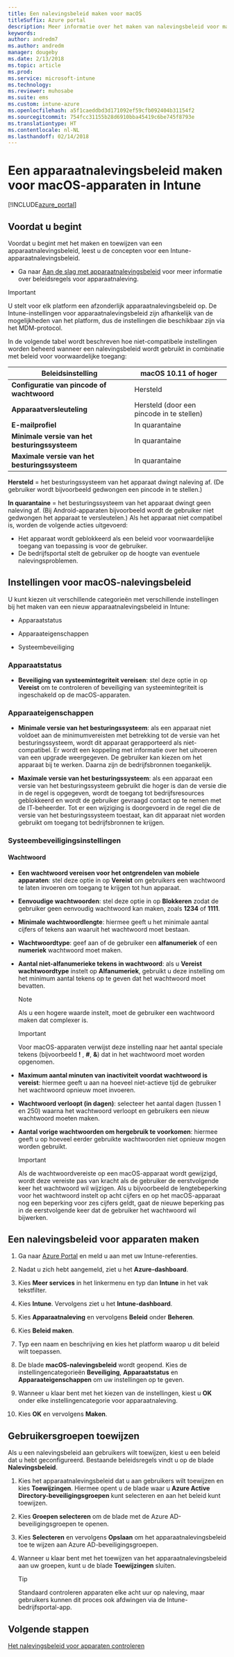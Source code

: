 ```yaml
---
title: Een nalevingsbeleid maken voor macOS
titleSuffix: Azure portal
description: Meer informatie over het maken van nalevingsbeleid voor macOS-apparaten.
keywords: 
author: andredm7
ms.author: andredm
manager: dougeby
ms.date: 2/13/2018
ms.topic: article
ms.prod: 
ms.service: microsoft-intune
ms.technology: 
ms.reviewer: muhosabe
ms.suite: ems
ms.custom: intune-azure
ms.openlocfilehash: a5f1caeddbd3d171092ef59cfb092404b31154f2
ms.sourcegitcommit: 754fcc31155b28d6910bba45419c6be745f8793e
ms.translationtype: HT
ms.contentlocale: nl-NL
ms.lasthandoff: 02/14/2018
---
```

# <a name="create-a-device-compliance-policy-for-macos-devices-with-intune"></a>Een apparaatnalevingsbeleid maken voor macOS-apparaten in Intune


[!INCLUDE[azure_portal](./includes/azure_portal.md)]

## <a name="before-you-begin"></a>Voordat u begint

Voordat u begint met het maken en toewijzen van een apparaatnalevingsbeleid, leest u de concepten voor een Intune-apparaatnalevingsbeleid.

- Ga naar [Aan de slag met apparaatnalevingsbeleid](device-compliance.md) voor meer informatie over beleidsregels voor apparaatnaleving.

> [!IMPORTANT]
> U stelt voor elk platform een afzonderlijk apparaatnalevingsbeleid op. De Intune-instellingen voor apparaatnalevingsbeleid zijn afhankelijk van de mogelijkheden van het platform, dus de instellingen die beschikbaar zijn via het MDM-protocol.

In de volgende tabel wordt beschreven hoe niet-compatibele instellingen worden beheerd wanneer een nalevingsbeleid wordt gebruikt in combinatie met beleid voor voorwaardelijke toegang:


| Beleidsinstelling | macOS 10.11 of hoger |
| --- | --- |
| **Configuratie van pincode of wachtwoord** | Hersteld |   
| **Apparaatversleuteling** | Hersteld (door een pincode in te stellen) |
| **E-mailprofiel** | In quarantaine |
|**Minimale versie van het besturingssysteem** | In quarantaine |
| **Maximale versie van het besturingssysteem** | In quarantaine |  


**Hersteld** = het besturingssysteem van het apparaat dwingt naleving af. (De gebruiker wordt bijvoorbeeld gedwongen een pincode in te stellen.)

**In quarantaine** = het besturingssysteem van het apparaat dwingt geen naleving af. (Bij Android-apparaten bijvoorbeeld wordt de gebruiker niet gedwongen het apparaat te versleutelen.) Als het apparaat niet compatibel is, worden de volgende acties uitgevoerd:

- Het apparaat wordt geblokkeerd als een beleid voor voorwaardelijke toegang van toepassing is voor de gebruiker.
- De bedrijfsportal stelt de gebruiker op de hoogte van eventuele nalevingsproblemen.

## <a name="macos-compliance-policy-settings"></a>Instellingen voor macOS-nalevingsbeleid

U kunt kiezen uit verschillende categorieën met verschillende instellingen bij het maken van een nieuw apparaatnalevingsbeleid in Intune:

- Apparaatstatus

- Apparaateigenschappen

- Systeembeveiliging

### <a name="device-health"></a>Apparaatstatus

- **Beveiliging van systeemintegriteit vereisen**: stel deze optie in op **Vereist** om te controleren of beveiliging van systeemintegriteit is ingeschakeld op de macOS-apparaten.

### <a name="device-properties"></a>Apparaateigenschappen

- **Minimale versie van het besturingssysteem**: als een apparaat niet voldoet aan de minimumvereisten met betrekking tot de versie van het besturingssysteem, wordt dit apparaat gerapporteerd als niet-compatibel. Er wordt een koppeling met informatie over het uitvoeren van een upgrade weergegeven. De gebruiker kan kiezen om het apparaat bij te werken. Daarna zijn de bedrijfsbronnen toegankelijk.

- **Maximale versie van het besturingssysteem**: als een apparaat een versie van het besturingssysteem gebruikt die hoger is dan de versie die in de regel is opgegeven, wordt de toegang tot bedrijfsresources geblokkeerd en wordt de gebruiker gevraagd contact op te nemen met de IT-beheerder. Tot er een wijziging is doorgevoerd in de regel die de versie van het besturingssysteem toestaat, kan dit apparaat niet worden gebruikt om toegang tot bedrijfsbronnen te krijgen.

### <a name="system-security-settings"></a>Systeembeveiligingsinstellingen

#### <a name="password"></a>Wachtwoord

- **Een wachtwoord vereisen voor het ontgrendelen van mobiele apparaten**: stel deze optie in op **Vereist** om gebruikers een wachtwoord te laten invoeren om toegang te krijgen tot hun apparaat.

- **Eenvoudige wachtwoorden**: stel deze optie in op **Blokkeren** zodat de gebruiker geen eenvoudig wachtwoord kan maken, zoals **1234** of **1111**.

- **Minimale wachtwoordlengte**: hiermee geeft u het minimale aantal cijfers of tekens aan waaruit het wachtwoord moet bestaan.

- **Wachtwoordtype**: geef aan of de gebruiker een **alfanumeriek** of een **numeriek** wachtwoord moet maken.

- **Aantal niet-alfanumerieke tekens in wachtwoord**: als u **Vereist wachtwoordtype** instelt op **Alfanumeriek**, gebruikt u deze instelling om het minimum aantal tekens op te geven dat het wachtwoord moet bevatten. 

    > [!NOTE]
    > Als u een hogere waarde instelt, moet de gebruiker een wachtwoord maken dat complexer is.

    > [!IMPORTANT]
    > Voor macOS-apparaten verwijst deze instelling naar het aantal speciale tekens (bijvoorbeeld **!** , **#**, **&amp;**) dat in het wachtwoord moet worden opgenomen.

- **Maximum aantal minuten van inactiviteit voordat wachtwoord is vereist**: hiermee geeft u aan na hoeveel niet-actieve tijd de gebruiker het wachtwoord opnieuw moet invoeren.

- **Wachtwoord verloopt (in dagen)**: selecteer het aantal dagen (tussen 1 en 250) waarna het wachtwoord verloopt en gebruikers een nieuw wachtwoord moeten maken.

- **Aantal vorige wachtwoorden om hergebruik te voorkomen**: hiermee geeft u op hoeveel eerder gebruikte wachtwoorden niet opnieuw mogen worden gebruikt.

    > [!IMPORTANT]
    > Als de wachtwoordvereiste op een macOS-apparaat wordt gewijzigd, wordt deze vereiste pas van kracht als de gebruiker de eerstvolgende keer het wachtwoord wil wijzigen. Als u bijvoorbeeld de lengtebeperking voor het wachtwoord instelt op acht cijfers en op het macOS-apparaat nog een beperking voor zes cijfers geldt, gaat de nieuwe beperking pas in de eerstvolgende keer dat de gebruiker het wachtwoord wil bijwerken.

## <a name="to-create-a-device-compliance-policy"></a>Een nalevingsbeleid voor apparaten maken

1. Ga naar [Azure Portal](https://portal.azure.com) en meld u aan met uw Intune-referenties.

2. Nadat u zich hebt aangemeld, ziet u het **Azure-dashboard**.

3. Kies **Meer services** in het linkermenu en typ dan **Intune** in het vak tekstfilter.

4. Kies **Intune**. Vervolgens ziet u het **Intune-dashboard**.

5. Kies **Apparaatnaleving** en vervolgens **Beleid** onder **Beheren**.

6. Kies **Beleid maken**.

7. Typ een naam en beschrijving en kies het platform waarop u dit beleid wilt toepassen.

8. De blade **macOS-nalevingsbeleid** wordt geopend. Kies de instellingencategorieën **Beveiliging**, **Apparaatstatus** en **Apparaateigenschappen** om uw instellingen op te geven.

10. Wanneer u klaar bent met het kiezen van de instellingen, kiest u **OK** onder elke instellingencategorie voor apparaatnaleving.

11. Kies **OK** en vervolgens **Maken**.

## <a name="assign-user-groups"></a>Gebruikersgroepen toewijzen

Als u een nalevingsbeleid aan gebruikers wilt toewijzen, kiest u een beleid dat u hebt geconfigureerd. Bestaande beleidsregels vindt u op de blade **Nalevingsbeleid**.

1. Kies het apparaatnalevingsbeleid dat u aan gebruikers wilt toewijzen en kies **Toewijzingen**. Hiermee opent u de blade waar u **Azure Active Directory-beveiligingsgroepen** kunt selecteren en aan het beleid kunt toewijzen.

2. Kies **Groepen selecteren** om de blade met de Azure AD-beveiligingsgroepen te openen.

3. Kies **Selecteren** en vervolgens **Opslaan** om het apparaatnalevingsbeleid toe te wijzen aan Azure AD-beveiligingsgroepen.

4. Wanneer u klaar bent met het toewijzen van het apparaatnalevingsbeleid aan uw groepen, kunt u de blade **Toewijzingen** sluiten.

    > [!TIP]
    > Standaard controleren apparaten elke acht uur op naleving, maar gebruikers kunnen dit proces ook afdwingen via de Intune-bedrijfsportal-app.

## <a name="next-steps"></a>Volgende stappen

[Het nalevingsbeleid voor apparaten controleren](compliance-policy-monitor.md)
